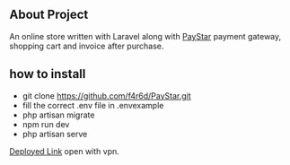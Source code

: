 

## About Project

An online store written with Laravel along with [PayStar](https://paystar.ir/) payment gateway, shopping cart and invoice after purchase.

## how to install

* git clone https://github.com/f4r6d/PayStar.git
* fill the correct .env file in .envexample  
* php artisan migrate
* npm run dev
* php artisan serve

[Deployed Link](https://yekshop.000webhostapp.com/) open with vpn.
